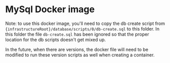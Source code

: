 # MySql Docker image

Note: to use this docker image, you'll need to copy the db create script from `{infrastructureRoot}/database/scripts/0/db-create.sql` to this folder. 
In this folder the file `db-create.sql` has been ignored so that the proper location for the db scripts doesn't get mixed up. 

In the future, when there are versions, the docker file will need to be modified to run these version scripts as well when creating a container. 

